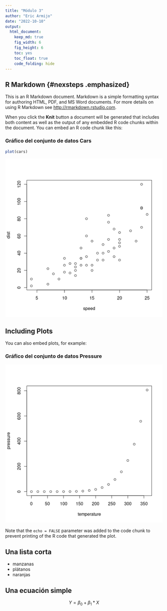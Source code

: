 ```yaml
---
title: "Módulo 3"
author: "Eric Armijo"
date: "2022-10-10"
output: 
  html_document:
    keep_md: true 
    fig_width: 6
    fig_height: 6
    toc: yes
    toc_float: true
    code_folding: hide
---
```




## R Markdown {#nexsteps .emphasized}

This is an R Markdown document. Markdown is a simple formatting syntax for authoring HTML, PDF, and MS Word documents. For more details on using R Markdown see <http://rmarkdown.rstudio.com>.

When you click the **Knit** button a document will be generated that includes both content as well as the output of any embedded R code chunks within the document. You can embed an R code chunk like this:

### Gráfico del conjunto de datos Cars


```r
plot(cars)
```

![](html_document_files/figure-html/cars-1.png)<!-- -->

## Including Plots

You can also embed plots, for example:

### Gráfico del conjunto de datos Pressure

![](html_document_files/figure-html/pressure-1.png)<!-- -->

Note that the `echo = FALSE` parameter was added to the code chunk to prevent printing of the R code that generated the plot.

## Una lista corta

* manzanas
* plátanos
* naranjas

## Una ecuación simple

$$ Y = \beta_0 + \beta_1*X $$


